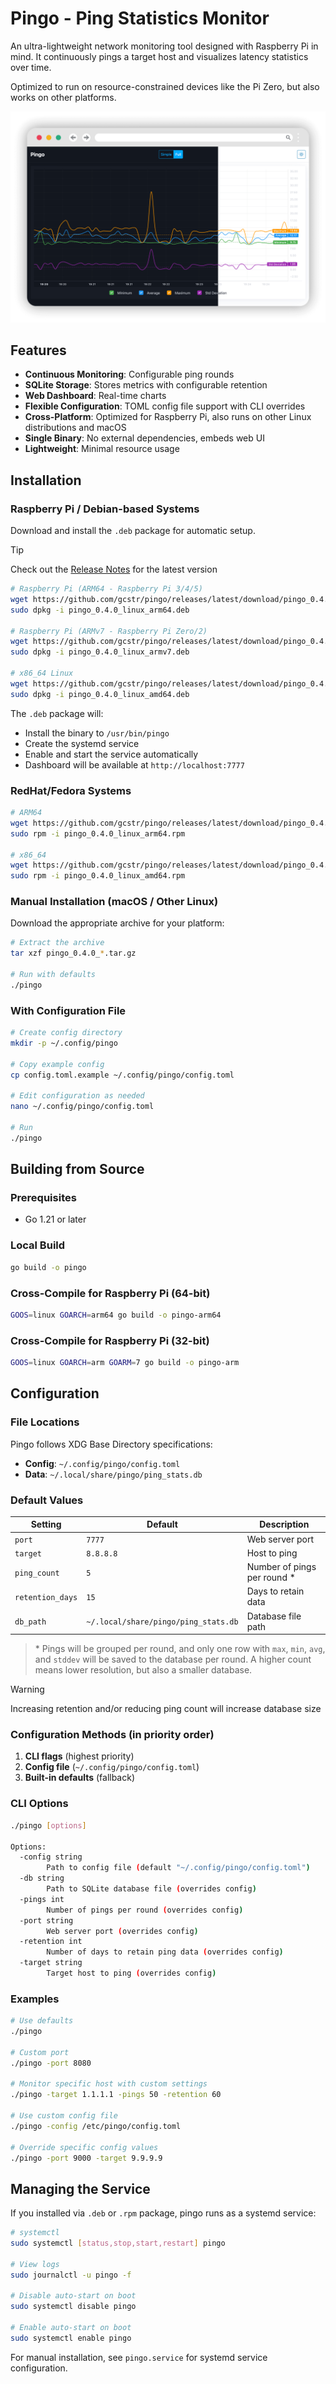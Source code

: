# Pingo - Ping Statistics Monitor

An ultra-lightweight network monitoring tool designed with Raspberry Pi in mind. It continuously pings a target host and visualizes latency statistics over time.

Optimized to run on resource-constrained devices like the Pi Zero, but also works on other platforms.

![screenshot](pingo.png)

## Features

- **Continuous Monitoring**: Configurable ping rounds
- **SQLite Storage**: Stores metrics with configurable retention
- **Web Dashboard**: Real-time charts
- **Flexible Configuration**: TOML config file support with CLI overrides
- **Cross-Platform**: Optimized for Raspberry Pi, also runs on other Linux distributions and macOS
- **Single Binary**: No external dependencies, embeds web UI
- **Lightweight**: Minimal resource usage

## Installation

### Raspberry Pi / Debian-based Systems

Download and install the `.deb` package for automatic setup.

> [!TIP]
> Check out the [Release Notes](https://github.com/gcstr/pingo/releases/latest) for the latest version 

```bash
# Raspberry Pi (ARM64 - Raspberry Pi 3/4/5)
wget https://github.com/gcstr/pingo/releases/latest/download/pingo_0.4.0_linux_arm64.deb
sudo dpkg -i pingo_0.4.0_linux_arm64.deb

# Raspberry Pi (ARMv7 - Raspberry Pi Zero/2)
wget https://github.com/gcstr/pingo/releases/latest/download/pingo_0.4.0_linux_armv7.deb
sudo dpkg -i pingo_0.4.0_linux_armv7.deb

# x86_64 Linux
wget https://github.com/gcstr/pingo/releases/latest/download/pingo_0.4.0_linux_amd64.deb
sudo dpkg -i pingo_0.4.0_linux_amd64.deb
```

The `.deb` package will:
- Install the binary to `/usr/bin/pingo`
- Create the systemd service
- Enable and start the service automatically
- Dashboard will be available at `http://localhost:7777`

### RedHat/Fedora Systems

```bash
# ARM64
wget https://github.com/gcstr/pingo/releases/latest/download/pingo_0.4.0_linux_arm64.rpm
sudo rpm -i pingo_0.4.0_linux_arm64.rpm

# x86_64
wget https://github.com/gcstr/pingo/releases/latest/download/pingo_0.4.0_linux_amd64.rpm
sudo rpm -i pingo_0.4.0_linux_amd64.rpm
```

### Manual Installation (macOS / Other Linux)

Download the appropriate archive for your platform:

```bash
# Extract the archive
tar xzf pingo_0.4.0_*.tar.gz

# Run with defaults
./pingo
```

### With Configuration File

```bash
# Create config directory
mkdir -p ~/.config/pingo

# Copy example config
cp config.toml.example ~/.config/pingo/config.toml

# Edit configuration as needed
nano ~/.config/pingo/config.toml

# Run
./pingo
```

## Building from Source

### Prerequisites

- Go 1.21 or later

### Local Build
```bash
go build -o pingo
```

### Cross-Compile for Raspberry Pi (64-bit)
```bash
GOOS=linux GOARCH=arm64 go build -o pingo-arm64
```

### Cross-Compile for Raspberry Pi (32-bit)
```bash
GOOS=linux GOARCH=arm GOARM=7 go build -o pingo-arm
```

## Configuration

### File Locations

Pingo follows XDG Base Directory specifications:

- **Config**: `~/.config/pingo/config.toml`
- **Data**: `~/.local/share/pingo/ping_stats.db`

### Default Values

| Setting | Default | Description |
|---------|---------|-------------|
| `port` | `7777` | Web server port |
| `target` | `8.8.8.8` | Host to ping |
| `ping_count` | `5` | Number of pings per round * |
| `retention_days` | `15` | Days to retain data |
| `db_path` | `~/.local/share/pingo/ping_stats.db` | Database file path |

> \* Pings will be grouped per round, and only one row with `max`, `min`, `avg`, and `stddev` will be saved to the database per round.
> A higher count means lower resolution, but also a smaller database.

> [!WARNING]
> Increasing retention and/or reducing ping count will increase database size

### Configuration Methods (in priority order)

1. **CLI flags** (highest priority)
2. **Config file** (`~/.config/pingo/config.toml`)
3. **Built-in defaults** (fallback)

### CLI Options

```bash
./pingo [options]

Options:
  -config string
        Path to config file (default "~/.config/pingo/config.toml")
  -db string
        Path to SQLite database file (overrides config)
  -pings int
        Number of pings per round (overrides config)
  -port string
        Web server port (overrides config)
  -retention int
        Number of days to retain ping data (overrides config)
  -target string
        Target host to ping (overrides config)
```

### Examples

```bash
# Use defaults
./pingo

# Custom port
./pingo -port 8080

# Monitor specific host with custom settings
./pingo -target 1.1.1.1 -pings 50 -retention 60

# Use custom config file
./pingo -config /etc/pingo/config.toml

# Override specific config values
./pingo -port 9000 -target 9.9.9.9
```

## Managing the Service

If you installed via `.deb` or `.rpm` package, pingo runs as a systemd service:

```bash
# systemctl
sudo systemctl [status,stop,start,restart] pingo

# View logs
sudo journalctl -u pingo -f

# Disable auto-start on boot
sudo systemctl disable pingo

# Enable auto-start on boot
sudo systemctl enable pingo
```

For manual installation, see `pingo.service` for systemd service configuration.
